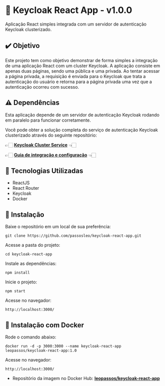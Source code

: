 # 🔑 Keycloak React App - v1.0.0

Aplicação React simples integrada com um servidor de autenticação Keycloak clusterizado.


## ✔️ Objetivo

Este projeto tem como objetivo demonstrar de forma simples a integração de uma aplicação React com um cluster Keycloak. A aplicação consiste em apenas duas páginas, sendo uma pública e uma privada. Ao tentar acessar a página privada, a requisição é enviada para o Keycloak que trata a autenticação do usuário e retorna para a página privada uma vez que a autenticação ocorreu com sucesso.


## ⚠️ Dependências

Esta aplicação depende de um servidor de autenticação Keycloak rodando em paralelo para funcionar corretamente. 

Você pode obter a solução completa do serviço de autenticação Keycloak clusterizado através do seguinte repositório:

👉🏻 **[Keycloak Cluster Service](https://github.com/passosleo/keycloak-cluster-service)** 👈🏻

👉🏻 **[Guia de integração e configuração](https://jamboard.google.com/d/1p2sjMIA_BHvASBq7ffZ7mO2NGqeFy48nwczDjBWZuSU/viewer)** 👈🏻

## 🚀 Tecnologias Utilizadas

* ReactJS
* React Router
* Keycloak
* Docker


## 🔧 Instalação

Baixe o repositório em um local de sua preferência:
```
git clone https://github.com/passosleo/keycloak-react-app.git
```

Acesse a pasta do projeto:
```
cd keycloak-react-app
```

Instale as dependências:
```
npm install
```

Inicie o projeto:
```
npm start
```

Acesse no navegador:
```
http://localhost:3000/
```


## 🐳 Instalação com Docker

Rode o comando abaixo:
```
docker run -d -p 3000:3000 --name keycloak-react-app leopassos/keycloak-react-app:1.0
```

Acesse no navegador:
```
http://localhost:3000/
```

* Repositório da imagem no Docker Hub: **[leopassos/keycloak-react-app](https://hub.docker.com/r/leopassos/keycloak-react-app)**
